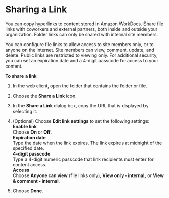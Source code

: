 # Sharing a Link<a name="web_share_link"></a>

You can copy hyperlinks to content stored in Amazon WorkDocs\. Share file links with coworkers and external partners, both inside and outside your organization\. Folder links can only be shared with internal site members\. 

You can configure file links to allow access to site members only, or to anyone on the internet\. Site members can view, comment, update, and delete\. Public links are restricted to viewing only\. For additional security, you can set an expiration date and a 4\-digit passcode for access to your content\. 

**To share a link**

1. In the web client, open the folder that contains the folder or file\.

1. Choose the **Share a Link** icon\. 

1. In the **Share a Link** dialog box, copy the URL that is displayed by selecting it\.

1. \(Optional\) Choose **Edit link settings** to set the following settings:  
**Enable link**  
Choose **On** or **Off**\.  
**Expiration date**  
Type the date when the link expires\. The link expires at midnight of the specified date\.  
**4\-digit passcode**  
Type a 4\-digit numeric passcode that link recipients must enter for content access\.  
**Access**  
Choose **Anyone can view** \(file links only\), **View only \- internal**, or **View & comment \- internal**\.

1. Choose **Done**\. 